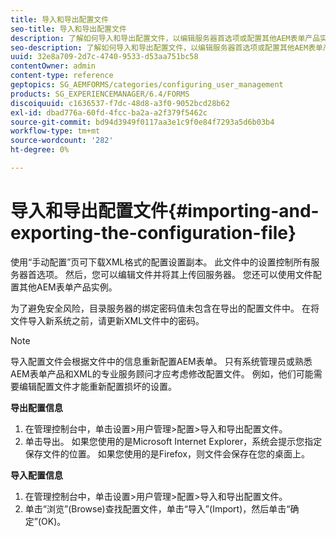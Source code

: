 ```yaml
---
title: 导入和导出配置文件
seo-title: 导入和导出配置文件
description: 了解如何导入和导出配置文件，以编辑服务器首选项或配置其他AEM表单产品实例。
seo-description: 了解如何导入和导出配置文件，以编辑服务器首选项或配置其他AEM表单产品实例。
uuid: 32e8a709-2d7c-4740-9533-d53aa751bc58
contentOwner: admin
content-type: reference
geptopics: SG_AEMFORMS/categories/configuring_user_management
products: SG_EXPERIENCEMANAGER/6.4/FORMS
discoiquuid: c1636537-f7dc-48d8-a3f0-9052bcd28b62
exl-id: dbad776a-60fd-4fcc-ba2a-a2f379f5462c
source-git-commit: bd94d3949f0117aa3e1c9f0e84f7293a5d6b03b4
workflow-type: tm+mt
source-wordcount: '282'
ht-degree: 0%

---
```


# 导入和导出配置文件{#importing-and-exporting-the-configuration-file}

使用“手动配置”页可下载XML格式的配置设置副本。 此文件中的设置控制所有服务器首选项。 然后，您可以编辑文件并将其上传回服务器。 您还可以使用文件配置其他AEM表单产品实例。

为了避免安全风险，目录服务器的绑定密码值未包含在导出的配置文件中。 在将文件导入新系统之前，请更新XML文件中的密码。

>[!NOTE]
>
>导入配置文件会根据文件中的信息重新配置AEM表单。 只有系统管理员或熟悉AEM表单产品和XML的专业服务顾问才应考虑修改配置文件。 例如，他们可能需要编辑配置文件才能重新配置损坏的设置。

**导出配置信息**

1. 在管理控制台中，单击设置>用户管理>配置>导入和导出配置文件。
1. 单击导出。 如果您使用的是Microsoft Internet Explorer，系统会提示您指定保存文件的位置。 如果您使用的是Firefox，则文件会保存在您的桌面上。

**导入配置信息**

1. 在管理控制台中，单击设置>用户管理>配置>导入和导出配置文件。
1. 单击“浏览”(Browse)查找配置文件，单击“导入”(Import)，然后单击“确定”(OK)。
